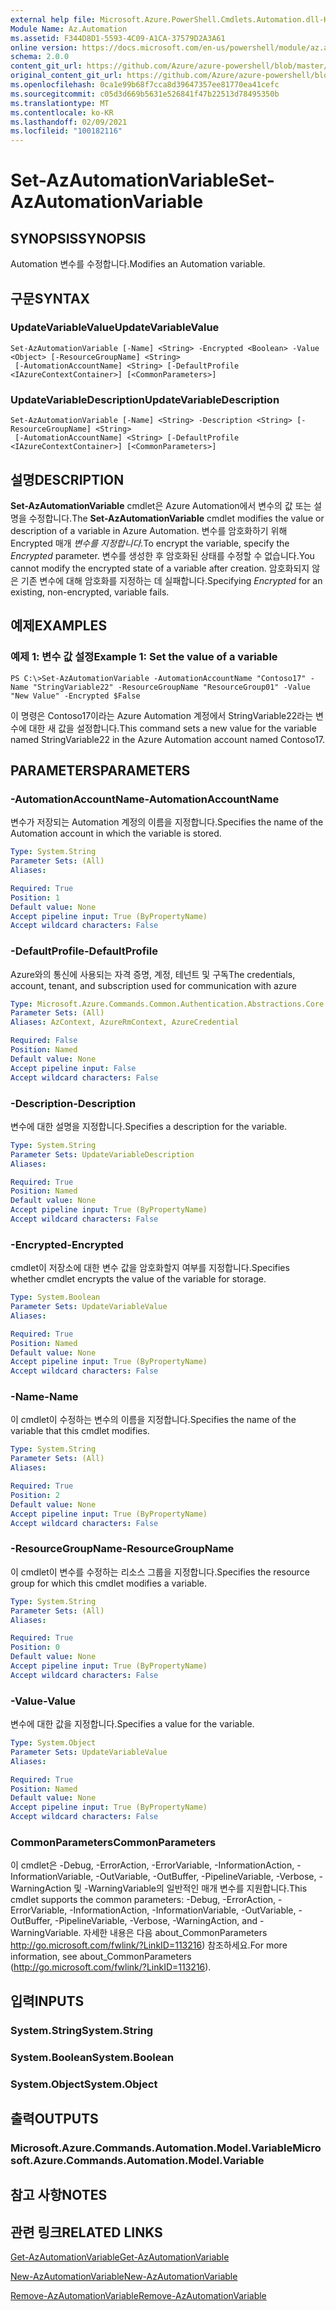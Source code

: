 ```yaml
---
external help file: Microsoft.Azure.PowerShell.Cmdlets.Automation.dll-Help.xml
Module Name: Az.Automation
ms.assetid: F344D8D1-5593-4C09-A1CA-37579D2A3A61
online version: https://docs.microsoft.com/en-us/powershell/module/az.automation/set-azautomationvariable
schema: 2.0.0
content_git_url: https://github.com/Azure/azure-powershell/blob/master/src/Automation/Automation/help/Set-AzAutomationVariable.md
original_content_git_url: https://github.com/Azure/azure-powershell/blob/master/src/Automation/Automation/help/Set-AzAutomationVariable.md
ms.openlocfilehash: 0ca1e99b68f7cca8d39647357ee81770ea41cefc
ms.sourcegitcommit: c05d3d669b5631e526841f47b22513d78495350b
ms.translationtype: MT
ms.contentlocale: ko-KR
ms.lasthandoff: 02/09/2021
ms.locfileid: "100182116"
---
```

# <span data-ttu-id="62de9-101">Set-AzAutomationVariable</span><span class="sxs-lookup"><span data-stu-id="62de9-101">Set-AzAutomationVariable</span></span>

## <span data-ttu-id="62de9-102">SYNOPSIS</span><span class="sxs-lookup"><span data-stu-id="62de9-102">SYNOPSIS</span></span>
<span data-ttu-id="62de9-103">Automation 변수를 수정합니다.</span><span class="sxs-lookup"><span data-stu-id="62de9-103">Modifies an Automation variable.</span></span>

## <span data-ttu-id="62de9-104">구문</span><span class="sxs-lookup"><span data-stu-id="62de9-104">SYNTAX</span></span>

### <span data-ttu-id="62de9-105">UpdateVariableValue</span><span class="sxs-lookup"><span data-stu-id="62de9-105">UpdateVariableValue</span></span>
```
Set-AzAutomationVariable [-Name] <String> -Encrypted <Boolean> -Value <Object> [-ResourceGroupName] <String>
 [-AutomationAccountName] <String> [-DefaultProfile <IAzureContextContainer>] [<CommonParameters>]
```

### <span data-ttu-id="62de9-106">UpdateVariableDescription</span><span class="sxs-lookup"><span data-stu-id="62de9-106">UpdateVariableDescription</span></span>
```
Set-AzAutomationVariable [-Name] <String> -Description <String> [-ResourceGroupName] <String>
 [-AutomationAccountName] <String> [-DefaultProfile <IAzureContextContainer>] [<CommonParameters>]
```

## <span data-ttu-id="62de9-107">설명</span><span class="sxs-lookup"><span data-stu-id="62de9-107">DESCRIPTION</span></span>
<span data-ttu-id="62de9-108">**Set-AzAutomationVariable** cmdlet은 Azure Automation에서 변수의 값 또는 설명을 수정합니다.</span><span class="sxs-lookup"><span data-stu-id="62de9-108">The **Set-AzAutomationVariable** cmdlet modifies the value or description of a variable in Azure Automation.</span></span>
<span data-ttu-id="62de9-109">변수를 암호화하기 위해 Encrypted 매개 *변수를 지정합니다.*</span><span class="sxs-lookup"><span data-stu-id="62de9-109">To encrypt the variable, specify the *Encrypted* parameter.</span></span>
<span data-ttu-id="62de9-110">변수를 생성한 후 암호화된 상태를 수정할 수 없습니다.</span><span class="sxs-lookup"><span data-stu-id="62de9-110">You cannot modify the encrypted state of a variable after creation.</span></span>
<span data-ttu-id="62de9-111">암호화되지  않은 기존 변수에 대해 암호화를 지정하는 데 실패합니다.</span><span class="sxs-lookup"><span data-stu-id="62de9-111">Specifying *Encrypted* for an existing, non-encrypted, variable fails.</span></span>

## <span data-ttu-id="62de9-112">예제</span><span class="sxs-lookup"><span data-stu-id="62de9-112">EXAMPLES</span></span>

### <span data-ttu-id="62de9-113">예제 1: 변수 값 설정</span><span class="sxs-lookup"><span data-stu-id="62de9-113">Example 1: Set the value of a variable</span></span>
```
PS C:\>Set-AzAutomationVariable -AutomationAccountName "Contoso17" -Name "StringVariable22" -ResourceGroupName "ResourceGroup01" -Value "New Value" -Encrypted $False
```

<span data-ttu-id="62de9-114">이 명령은 Contoso17이라는 Azure Automation 계정에서 StringVariable22라는 변수에 대한 새 값을 설정합니다.</span><span class="sxs-lookup"><span data-stu-id="62de9-114">This command sets a new value for the variable named StringVariable22 in the Azure Automation account named Contoso17.</span></span>

## <span data-ttu-id="62de9-115">PARAMETERS</span><span class="sxs-lookup"><span data-stu-id="62de9-115">PARAMETERS</span></span>

### <span data-ttu-id="62de9-116">-AutomationAccountName</span><span class="sxs-lookup"><span data-stu-id="62de9-116">-AutomationAccountName</span></span>
<span data-ttu-id="62de9-117">변수가 저장되는 Automation 계정의 이름을 지정합니다.</span><span class="sxs-lookup"><span data-stu-id="62de9-117">Specifies the name of the Automation account in which the variable is stored.</span></span>

```yaml
Type: System.String
Parameter Sets: (All)
Aliases:

Required: True
Position: 1
Default value: None
Accept pipeline input: True (ByPropertyName)
Accept wildcard characters: False
```

### <span data-ttu-id="62de9-118">-DefaultProfile</span><span class="sxs-lookup"><span data-stu-id="62de9-118">-DefaultProfile</span></span>
<span data-ttu-id="62de9-119">Azure와의 통신에 사용되는 자격 증명, 계정, 테넌트 및 구독</span><span class="sxs-lookup"><span data-stu-id="62de9-119">The credentials, account, tenant, and subscription used for communication with azure</span></span>

```yaml
Type: Microsoft.Azure.Commands.Common.Authentication.Abstractions.Core.IAzureContextContainer
Parameter Sets: (All)
Aliases: AzContext, AzureRmContext, AzureCredential

Required: False
Position: Named
Default value: None
Accept pipeline input: False
Accept wildcard characters: False
```

### <span data-ttu-id="62de9-120">-Description</span><span class="sxs-lookup"><span data-stu-id="62de9-120">-Description</span></span>
<span data-ttu-id="62de9-121">변수에 대한 설명을 지정합니다.</span><span class="sxs-lookup"><span data-stu-id="62de9-121">Specifies a description for the variable.</span></span>

```yaml
Type: System.String
Parameter Sets: UpdateVariableDescription
Aliases:

Required: True
Position: Named
Default value: None
Accept pipeline input: True (ByPropertyName)
Accept wildcard characters: False
```

### <span data-ttu-id="62de9-122">-Encrypted</span><span class="sxs-lookup"><span data-stu-id="62de9-122">-Encrypted</span></span>
<span data-ttu-id="62de9-123">cmdlet이 저장소에 대한 변수 값을 암호화할지 여부를 지정합니다.</span><span class="sxs-lookup"><span data-stu-id="62de9-123">Specifies whether cmdlet encrypts the value of the variable for storage.</span></span>

```yaml
Type: System.Boolean
Parameter Sets: UpdateVariableValue
Aliases:

Required: True
Position: Named
Default value: None
Accept pipeline input: True (ByPropertyName)
Accept wildcard characters: False
```

### <span data-ttu-id="62de9-124">-Name</span><span class="sxs-lookup"><span data-stu-id="62de9-124">-Name</span></span>
<span data-ttu-id="62de9-125">이 cmdlet이 수정하는 변수의 이름을 지정합니다.</span><span class="sxs-lookup"><span data-stu-id="62de9-125">Specifies the name of the variable that this cmdlet modifies.</span></span>

```yaml
Type: System.String
Parameter Sets: (All)
Aliases:

Required: True
Position: 2
Default value: None
Accept pipeline input: True (ByPropertyName)
Accept wildcard characters: False
```

### <span data-ttu-id="62de9-126">-ResourceGroupName</span><span class="sxs-lookup"><span data-stu-id="62de9-126">-ResourceGroupName</span></span>
<span data-ttu-id="62de9-127">이 cmdlet이 변수를 수정하는 리소스 그룹을 지정합니다.</span><span class="sxs-lookup"><span data-stu-id="62de9-127">Specifies the resource group for which this cmdlet modifies a variable.</span></span>

```yaml
Type: System.String
Parameter Sets: (All)
Aliases:

Required: True
Position: 0
Default value: None
Accept pipeline input: True (ByPropertyName)
Accept wildcard characters: False
```

### <span data-ttu-id="62de9-128">-Value</span><span class="sxs-lookup"><span data-stu-id="62de9-128">-Value</span></span>
<span data-ttu-id="62de9-129">변수에 대한 값을 지정합니다.</span><span class="sxs-lookup"><span data-stu-id="62de9-129">Specifies a value for the variable.</span></span>

```yaml
Type: System.Object
Parameter Sets: UpdateVariableValue
Aliases:

Required: True
Position: Named
Default value: None
Accept pipeline input: True (ByPropertyName)
Accept wildcard characters: False
```

### <span data-ttu-id="62de9-130">CommonParameters</span><span class="sxs-lookup"><span data-stu-id="62de9-130">CommonParameters</span></span>
<span data-ttu-id="62de9-131">이 cmdlet은 -Debug, -ErrorAction, -ErrorVariable, -InformationAction, -InformationVariable, -OutVariable, -OutBuffer, -PipelineVariable, -Verbose, -WarningAction 및 -WarningVariable의 일반적인 매개 변수를 지원합니다.</span><span class="sxs-lookup"><span data-stu-id="62de9-131">This cmdlet supports the common parameters: -Debug, -ErrorAction, -ErrorVariable, -InformationAction, -InformationVariable, -OutVariable, -OutBuffer, -PipelineVariable, -Verbose, -WarningAction, and -WarningVariable.</span></span> <span data-ttu-id="62de9-132">자세한 내용은 다음 about_CommonParameters http://go.microsoft.com/fwlink/?LinkID=113216) 참조하세요.</span><span class="sxs-lookup"><span data-stu-id="62de9-132">For more information, see about_CommonParameters (http://go.microsoft.com/fwlink/?LinkID=113216).</span></span>

## <span data-ttu-id="62de9-133">입력</span><span class="sxs-lookup"><span data-stu-id="62de9-133">INPUTS</span></span>

### <span data-ttu-id="62de9-134">System.String</span><span class="sxs-lookup"><span data-stu-id="62de9-134">System.String</span></span>

### <span data-ttu-id="62de9-135">System.Boolean</span><span class="sxs-lookup"><span data-stu-id="62de9-135">System.Boolean</span></span>

### <span data-ttu-id="62de9-136">System.Object</span><span class="sxs-lookup"><span data-stu-id="62de9-136">System.Object</span></span>

## <span data-ttu-id="62de9-137">출력</span><span class="sxs-lookup"><span data-stu-id="62de9-137">OUTPUTS</span></span>

### <span data-ttu-id="62de9-138">Microsoft.Azure.Commands.Automation.Model.Variable</span><span class="sxs-lookup"><span data-stu-id="62de9-138">Microsoft.Azure.Commands.Automation.Model.Variable</span></span>

## <span data-ttu-id="62de9-139">참고 사항</span><span class="sxs-lookup"><span data-stu-id="62de9-139">NOTES</span></span>

## <span data-ttu-id="62de9-140">관련 링크</span><span class="sxs-lookup"><span data-stu-id="62de9-140">RELATED LINKS</span></span>

[<span data-ttu-id="62de9-141">Get-AzAutomationVariable</span><span class="sxs-lookup"><span data-stu-id="62de9-141">Get-AzAutomationVariable</span></span>](./Get-AzAutomationVariable.md)

[<span data-ttu-id="62de9-142">New-AzAutomationVariable</span><span class="sxs-lookup"><span data-stu-id="62de9-142">New-AzAutomationVariable</span></span>](./New-AzAutomationVariable.md)

[<span data-ttu-id="62de9-143">Remove-AzAutomationVariable</span><span class="sxs-lookup"><span data-stu-id="62de9-143">Remove-AzAutomationVariable</span></span>](./Remove-AzAutomationVariable.md)


